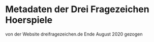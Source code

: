 # Metadaten der Drei Fragezeichen Hoerspiele

von der Website dreifragezeichen.de Ende August 2020 gezogen
